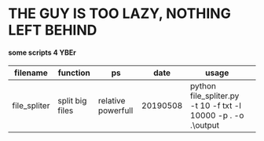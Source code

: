 # THE GUY IS TOO LAZY, NOTHING LEFT BEHIND
#### some scripts 4 YBEr
| filename     | function        | ps                 | date     | usage     |      |
| ------------ | --------------- | ------------------ | -------- | ----      | ---- |
| file_spliter | split big files | relative powerfull | 20190508 | python  file_spliter.py -t 10 -f txt -l 10000 -p . -o .\output      |      |

